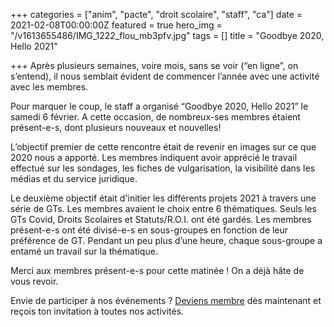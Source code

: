 +++
categories = ["anim", "pacte", "droit scolaire", "staff", "ca"]
date = 2021-02-08T00:00:00Z
featured = true
hero_img = "/v1613655486/IMG_1222_flou_mb3pfv.jpg"
tags = []
title = "Goodbye 2020, Hello 2021"

+++
Après plusieurs semaines, voire mois, sans se voir (“en ligne”, on s’entend), il nous semblait évident de commencer l’année avec une activité avec les membres.

Pour marquer le coup, le staff a organisé “Goodbye 2020, Hello 2021” le samedi 6 février. A cette occasion, de nombreux-ses membres étaient présent-e-s, dont plusieurs nouveaux et nouvelles!

L’objectif premier de cette rencontre était de revenir en images sur ce que 2020 nous a apporté. Les membres indiquent avoir apprécié le travail effectué sur les sondages, les fiches de vulgarisation, la visibilité dans les médias et du service juridique.

Le deuxième objectif était d'initier les différents projets 2021 à travers une série de GTs. Les membres avaient le choix entre 6 thématiques. Seuls les GTs Covid, Droits Scolaires et Statuts/R.O.I. ont été gardés. Les membres présent-e-s ont été divisé-e-s en sous-groupes en fonction de leur préférence de GT. Pendant un peu plus d’une heure, chaque sous-groupe a entamé un travail sur la thématique.

Merci aux membres présent-e-s pour cette matinée ! On a déjà hâte de vous revoir.   
  
Envie de participer à nos événements ? [Deviens membre](rejoins-nous/) dès maintenant et reçois ton invitation à toutes nos activités. 